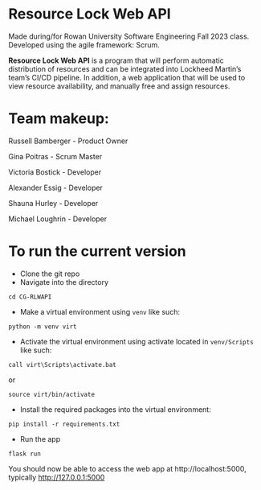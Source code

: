 # Resource Lock Web API
Made during/for Rowan University Software Engineering Fall 2023 class. Developed using the agile framework: Scrum.

**Resource Lock Web API** is a program that will perform automatic distribution of resources and can be integrated into Lockheed Martin’s team’s CI/CD pipeline. In addition, a web application that will be used to view resource availability, and manually free and assign resources.

# Team makeup:
Russell Bamberger - Product Owner 

Gina Poitras - Scrum Master


Victoria Bostick - Developer

Alexander Essig - Developer

Shauna Hurley - Developer

Michael Loughrin - Developer

# To run the current version
- Clone the git repo
- Navigate into the directory

`cd CG-RLWAPI`
- Make a virtual environment using `venv` like such:

`python -m venv virt`

- Activate the virtual environment using activate located in `venv/Scripts` like such:

`call virt\Scripts\activate.bat`

or

`source virt/bin/activate`

- Install the required packages into the virtual environment:

`pip install -r requirements.txt`

- Run the app

`flask run`

You should now be able to access the web app at http://localhost:5000, typically http://127.0.0.1:5000
